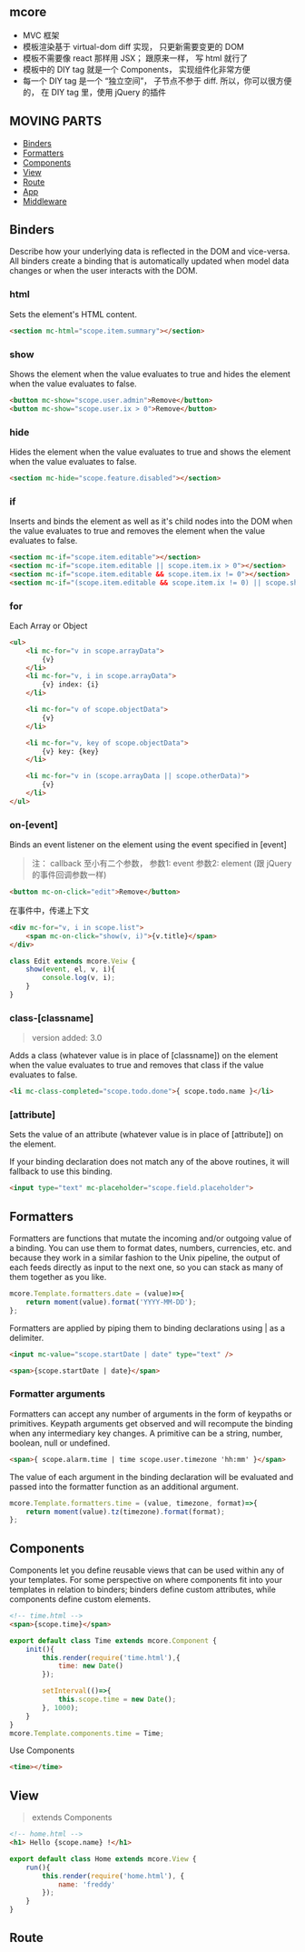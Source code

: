 
## mcore

- MVC 框架
- 模板渲染基于 virtual-dom diff 实现， 只更新需要变更的 DOM
- 模板不需要像 react 那样用 JSX； 跟原来一样， 写 html 就行了
- 模板中的 DIY tag 就是一个 Components， 实现组件化非常方便
- 每一个 DIY tag 是一个 “独立空间”， 子节点不参于 diff. 所以，你可以很方便的， 在 DIY tag 里，使用 jQuery 的插件

## MOVING PARTS

- [Binders](#binders)
- [Formatters](#formatters)
- [Components](#components)
- [View](#view)
- [Route](#route)
- [App](#app)
- [Middleware](#middleware)

## Binders

Describe how your underlying data is reflected in the DOM and vice-versa. All binders create a binding that is automatically updated when model data changes or when the user interacts with the DOM.

### html

Sets the element's HTML content.

```html
<section mc-html="scope.item.summary"></section>

```

### show

Shows the element when the value evaluates to true and hides the element when the value evaluates to false.

```html
<button mc-show="scope.user.admin">Remove</button>
<button mc-show="scope.user.ix > 0">Remove</button>
```

### hide

Hides the element when the value evaluates to true and shows the element when the value evaluates to false.

```html
<section mc-hide="scope.feature.disabled"></section>
```

### if

Inserts and binds the element as well as it's child nodes into the DOM when the value evaluates to true and removes the element when the value evaluates to false.

```html
<section mc-if="scope.item.editable"></section>
<section mc-if="scope.item.editable || scope.item.ix > 0"></section>
<section mc-if="scope.item.editable && scope.item.ix != 0"></section>
<section mc-if="(scope.item.editable && scope.item.ix != 0) || scope.show"></section>
```

### for

Each Array or Object

```html
<ul>
    <li mc-for="v in scope.arrayData">
        {v}
    </li>
    <li mc-for="v, i in scope.arrayData">
        {v} index: {i}
    </li>

    <li mc-for="v of scope.objectData">
        {v}
    </li>

    <li mc-for="v, key of scope.objectData">
        {v} key: {key}
    </li>

    <li mc-for="v in (scope.arrayData || scope.otherData)">
        {v}
    </li>
</ul>
```

### on-[event]

Binds an event listener on the element using the event specified in [event]

> 注： callback 至小有二个参数， 参数1: event 参数2: element (跟 jQuery 的事件回调参数一样)

```html
<button mc-on-click="edit">Remove</button>
```

在事件中，传递上下文

```html
<div mc-for="v, i in scope.list">
    <span mc-on-click="show(v, i)">{v.title}</span>
</div>
```

```js
class Edit extends mcore.Veiw {
    show(event, el, v, i){
        console.log(v, i);
    }
}
```

### class-[classname]
> version added: 3.0

Adds a class (whatever value is in place of [classname]) on the element when the value evaluates to true and removes that class if the value evaluates to false.

```html
<li mc-class-completed="scope.todo.done">{ scope.todo.name }</li>
```

### [attribute]

Sets the value of an attribute (whatever value is in place of [attribute]) on the element.

If your binding declaration does not match any of the above routines, it will fallback to use this binding.

```html
<input type="text" mc-placeholder="scope.field.placeholder">
```


## Formatters

Formatters are functions that mutate the incoming and/or outgoing value of a binding. You can use them to format dates, numbers, currencies, etc. and because they work in a similar fashion to the Unix pipeline, the output of each feeds directly as input to the next one, so you can stack as many of them together as you like.

```js
mcore.Template.formatters.date = (value)=>{
    return moment(value).format('YYYY-MM-DD');
};
```

Formatters are applied by piping them to binding declarations using | as a delimiter.

```html
<input mc-value="scope.startDate | date" type="text" />

<span>{scope.startDate | date}</span>
```

### Formatter arguments

Formatters can accept any number of arguments in the form of keypaths or primitives. Keypath arguments get observed and will recompute the binding when any intermediary key changes. A primitive can be a string, number, boolean, null or undefined.

```html
<span>{ scope.alarm.time | time scope.user.timezone 'hh:mm' }</span>
```

The value of each argument in the binding declaration will be evaluated and passed into the formatter function as an additional argument.

```js
mcore.Template.formatters.time = (value, timezone, format)=>{
    return moment(value).tz(timezone).format(format);
};
```

## Components

Components let you define reusable views that can be used within any of your templates. For some perspective on where components fit into your templates in relation to binders; binders define custom attributes, while components define custom elements.

```html
<!-- time.html -->
<span>{scope.time}</span>
```

```js
export default class Time extends mcore.Component {
    init(){
        this.render(require('time.html'),{
            time: new Date()
        });

        setInterval(()=>{
            this.scope.time = new Date();
        }, 1000);
    }
}
mcore.Template.components.time = Time;
```

Use Components

```html
<time></time>
```

## View
> extends Components

```html
<!-- home.html -->
<h1> Hello {scope.name} !</h1>
```

```js
export default class Home extends mcore.View {
    run(){
        this.render(require('home.html'), {
            name: 'freddy'
        });
    }
}
```

## Route
